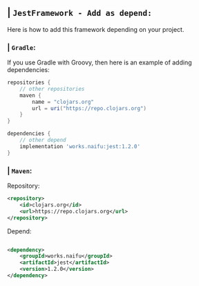 ## | `JestFramework - Add as depend:`
Here is how to add this framework depending on your project.
### | `Gradle`:
If you use Gradle with Groovy, then here is an example of adding dependencies:
```groovy
repositories {
    // other repositories
    maven {
        name = "clojars.org"
        url = uri("https://repo.clojars.org")
    }
}

dependencies {
    // other depend
    implementation 'works.naifu:jest:1.2.0'
}
```

### | `Maven`:

Repository:

```xml
<repository>
    <id>clojars.org</id>
    <url>https://repo.clojars.org</url>
</repository>
```

Depend:

```xml

<dependency>
    <groupId>works.naifu</groupId>
    <artifactId>jest</artifactId>
    <version>1.2.0</version>
</dependency>
```